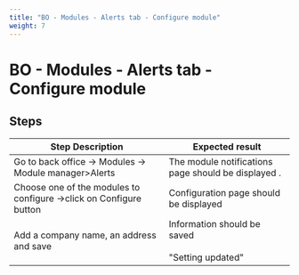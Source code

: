 ```yaml
---
title: "BO - Modules - Alerts tab - Configure module"
weight: 7
---
```


# BO - Modules - Alerts tab - Configure module
## Steps
| Step Description | Expected result |
| ----- | ----- |
| Go to back office -> Modules -> Module manager>Alerts | The module notifications  page should be displayed . |
| Choose one of the modules to configure ->click on Configure button | Configuration page should be displayed |
| Add a company name, an address and save | Information should be saved<br><br>"Setting updated" |
